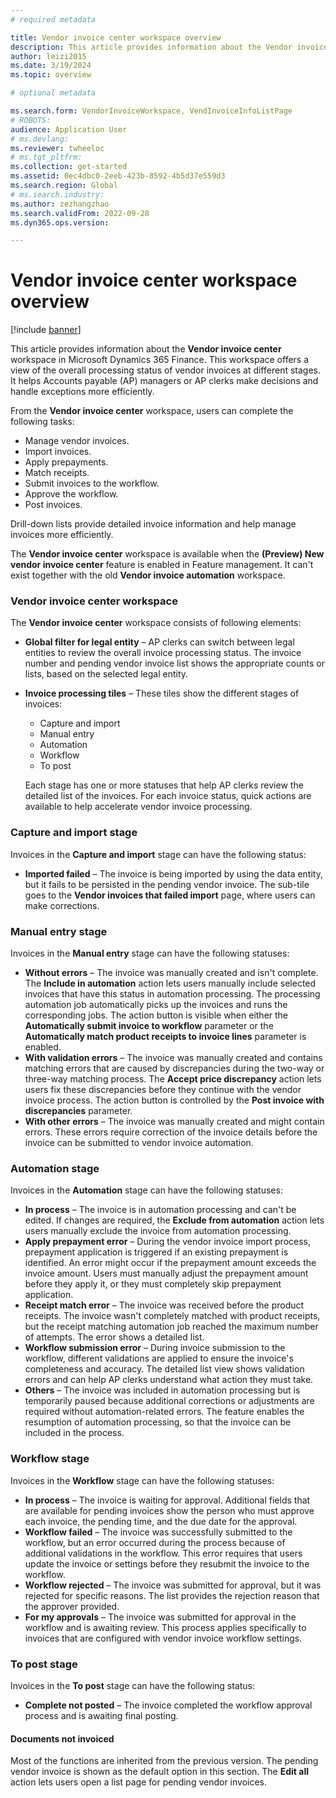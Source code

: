 ```yaml
---
# required metadata

title: Vendor invoice center workspace overview
description: This article provides information about the Vendor invoice center workspace.
author: leizi2015
ms.date: 3/19/2024
ms.topic: overview

# optional metadata

ms.search.form: VendorInvoiceWorkspace, VendInvoiceInfoListPage
# ROBOTS: 
audience: Application User
# ms.devlang: 
ms.reviewer: twheeloc
# ms.tgt_pltfrm: 
ms.collection: get-started
ms.assetid: 0ec4dbc0-2eeb-423b-8592-4b5d37e559d3
ms.search.region: Global
# ms.search.industry: 
ms.author: zezhangzhao
ms.search.validFrom: 2022-09-28
ms.dyn365.ops.version: 

---
```


# Vendor invoice center workspace overview

[!include [banner](../includes/banner.md)]

This article provides information about the **Vendor invoice center** workspace in Microsoft Dynamics 365 Finance. This workspace offers a view of the overall processing status of vendor invoices at different stages. It helps Accounts payable (AP) managers or AP clerks make decisions and handle exceptions more efficiently.

From the **Vendor invoice center** workspace, users can complete the following tasks:

- Manage vendor invoices.
- Import invoices.
- Apply prepayments.
- Match receipts.
- Submit invoices to the workflow.
- Approve the workflow.
- Post invoices.

Drill-down lists provide detailed invoice information and help manage invoices more efficiently.

The **Vendor invoice center** workspace is available when the **(Preview) New vendor invoice center** feature is enabled in Feature management. It can't exist together with the old **Vendor invoice automation** workspace.

### Vendor invoice center workspace

The **Vendor invoice center** workspace consists of following elements:

- **Global filter for legal entity** – AP clerks can switch between legal entities to review the overall invoice processing status. The invoice number and pending vendor invoice list shows the appropriate counts or lists, based on the selected legal entity.
- **Invoice processing tiles** – These tiles show the different stages of invoices:

    - Capture and import
    - Manual entry
    - Automation
    - Workflow
    - To post

    Each stage has one or more statuses that help AP clerks review the detailed list of the invoices. For each invoice status, quick actions are available to help accelerate vendor invoice processing.

### Capture and import stage

Invoices in the **Capture and import** stage can have the following status:

- **Imported failed** – The invoice is being imported by using the data entity, but it fails to be persisted in the pending vendor invoice. The sub-tile goes to the **Vendor invoices that failed import** page, where users can make corrections.

### Manual entry stage

Invoices in the **Manual entry** stage can have the following statuses:

- **Without errors** – The invoice was manually created and isn't complete. The **Include in automation** action lets users manually include selected invoices that have this status in automation processing. The processing automation job automatically picks up the invoices and runs the corresponding jobs. The action button is visible when either the **Automatically submit invoice to workflow** parameter or the **Automatically match product receipts to invoice lines** parameter is enabled.
- **With validation errors** – The invoice was manually created and contains matching errors that are caused by discrepancies during the two-way or three-way matching process. The **Accept price discrepancy** action lets users fix these discrepancies before they continue with the vendor invoice process. The action button is controlled by the **Post invoice with discrepancies** parameter.
- **With other errors** – The invoice was manually created and might contain errors. These errors require correction of the invoice details before the invoice can be submitted to vendor invoice automation.

### Automation stage 

Invoices in the **Automation** stage can have the following statuses:

- **In process** – The invoice is in automation processing and can't be edited. If changes are required, the **Exclude from automation** action lets users manually exclude the invoice from automation processing.
- **Apply prepayment error** – During the vendor invoice import process, prepayment application is triggered if an existing prepayment is identified. An error might occur if the prepayment amount exceeds the invoice amount. Users must manually adjust the prepayment amount before they apply it, or they must completely skip prepayment application.
- **Receipt match error** – The invoice was received before the product receipts. The invoice wasn't completely matched with product receipts, but the receipt matching automation job reached the maximum number of attempts. The error shows a detailed list.
- **Workflow submission error** – During invoice submission to the workflow, different validations are applied to ensure the invoice's completeness and accuracy. The detailed list view shows validation errors and can help AP clerks understand what action they must take.
- **Others** – The invoice was included in automation processing but is temporarily paused because additional corrections or adjustments are required without automation-related errors. The feature enables the resumption of automation processing, so that the invoice can be included in the process.

### Workflow stage

Invoices in the **Workflow** stage can have the following statuses:

- **In process** – The invoice is waiting for approval. Additional fields that are available for pending invoices show the person who must approve each invoice, the pending time, and the due date for the approval.
- **Workflow failed** – The invoice was successfully submitted to the workflow, but an error occurred during the process because of additional validations in the workflow. This error requires that users update the invoice or settings before they resubmit the invoice to the workflow.
- **Workflow rejected** – The invoice was submitted for approval, but it was rejected for specific reasons. The list provides the rejection reason that the approver provided.
- **For my approvals** – The invoice was submitted for approval in the workflow and is awaiting review. This process applies specifically to invoices that are configured with vendor invoice workflow settings.

### To post stage

Invoices in the **To post** stage can have the following status:

- **Complete not posted** – The invoice completed the workflow approval process and is awaiting final posting.

#### Documents not invoiced 

Most of the functions are inherited from the previous version. The pending vendor invoice is shown as the default option in this section. The **Edit all** action lets users open a list page for pending vendor invoices.
